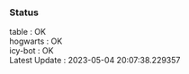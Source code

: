 ### Status


table : OK  
hogwarts : OK  
icy-bot : OK  
Latest Update : 2023-05-04 20:07:38.229357
